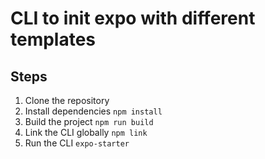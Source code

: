 # CLI to init expo with different templates

## Steps

1. Clone the repository
2. Install dependencies ```npm install```
3. Build the project ```npm run build```
4. Link the CLI globally ```npm link```
5. Run the CLI ```expo-starter```